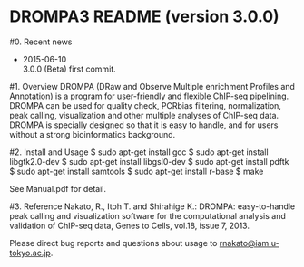 # DROMPA3 README (version 3.0.0)

#0. Recent news
* 2015-06-10  
3.0.0 (Beta) first commit.

#1. Overview
DROMPA (DRaw and Observe Multiple enrichment Profiles and Annotation) is a program for user-friendly and flexible ChIP-seq pipelining. DROMPA can be used for quality check, PCRbias filtering, normalization, peak calling, visualization and other multiple analyses of ChIP-seq data. DROMPA is specially designed so that it is easy to handle, and for users without a strong bioinformatics background.

#2. Install and Usage
 $ sudo apt-get install gcc
 $ sudo apt-get install libgtk2.0-dev
 $ sudo apt-get install libgsl0-dev
 $ sudo apt-get install pdftk
 $ sudo apt-get install samtools
 $ sudo apt-get install r-base
 $ make

See Manual.pdf for detail.

#3. Reference
Nakato, R., Itoh T. and Shirahige K.: DROMPA: easy-to-handle peak calling and visualization software for the computational analysis and validation of ChIP-seq data, Genes to Cells, vol.18, issue 7, 2013.

Please direct bug reports and questions about usage to rnakato@iam.u-tokyo.ac.jp.
